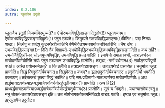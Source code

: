 ```yaml
---
index: 8.2.106
sutra: प्लुतावैच इदुतौ

---
```

 प्लुतावैच इदुतौ किमर्थमिदमुच्यते?॥ ऐचोरुभयविवृद्धिप्रसङ्गादिदुतोः(6) प्लुतवचनम्॥ ऐचोरुभयविवृद्धिप्रसङ्गादिदुतोः(1) प्लुत उच्यते॥ किमुच्यते उभयविवृद्धिप्रसङ्गा(1)दिति?। यदा नित्याः शब्दाः। नित्येषु च शब्देषु कूटस्थैरविचालिभि र्वणैर्भवितव्यमनपायोजनविकारिभिः॥ नैषः दोषः। उभयविवृद्धिप्रसङ्गा(1)- दिति नैवं विज्ञायते-उभयोर्विवृद्धिरुभयविवृद्धिरुभयविवृद्धिप्रसङ्गादिति॥ कथं तर्हि?॥ उभयोर्विर्वृद्धिरस्मिन् सोऽयमुभयविवृद्धिः, उभयविवृद्धि प्रसङ्गादिति। इमावैचो समाहारवर्णौ, मात्राऽवर्णस्य मात्रोवर्णोवर्णयोरिति तयोः प्लुत उच्यमान उभयविवृद्धिः प्राप्नोति। तद्यथा,-गर्भो वर्धमानः(3) सर्वाङ्गपरिपूर्णो वर्धते॥ अस्ति प्रयोजनमेतत्? ॥ किं तर्हीति॥ तत्राऽयथेष्टप्रसङ्गः॥ तत्राऽयथेष्टं प्रसज्येत। चतुर्मात्रः प्लुतः प्राप्नोति॥ सिद्धं त्विदुतोर्दीर्घवचनात्॥ सिद्धमेतत्॥ कथम्?॥ झ्र्ठःइदुतोर्दीर्घवचनात्ट॥ इदुतोर्दीर्घो भवतीति वक्तव्यम्॥ तदेतत्कथं कृत्वा सिद्धं भवति?॥ यदि समः प्रविभागो-मात्राऽवर्णस्य मात्रेवर्णोवर्णयोः॥ अथ ह्यर्द्धमात्राऽवर्णस्याऽध्यर्द्धमात्रेवर्णोवर्णयोरर्द्धतृतीयमात्रः(1) प्राप्नोति। अथ हि(2) ह्यध्यर्द्धमात्राऽवर्णस्याऽध्यर्द्धमात्रेवर्णोवर्णयोरर्द्धचतुर्थमात्रः(3) प्राप्नोति। सूत्रं च भिद्यते।. यथान्यासमेवाऽस्तु॥ ननु चोक्तं-तत्रायथेष्टप्रसङ्ग इति॥ तत्र सौर्यभागवतोक्तमनिष्टिज्ञो वाडवः पठति। इष्यत एव चतुर्मात्रः प्लुतः। झ्र्प्लुतावैच इदुतौट॥ 